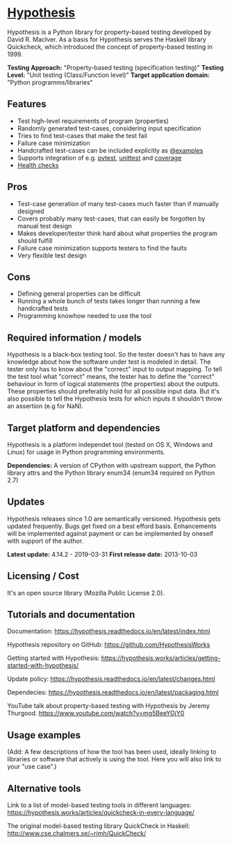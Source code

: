 # [Hypothesis](https://hypothesis.readthedocs.io/en/latest/index.html)
Hypothesis is a Python library for property-based testing developed by David R. MacIver. As a basis for Hypothesis serves the Haskell library Quickcheck, which introduced the concept of property-based testing in 1999.

**Testing Approach:** "Property-based testing (specification testing)"
**Testing Level:** "Unit testing (Class/Function level)"
**Target application domain:** "Python programms/libraries"

## Features
  - Test high-level requirements of program (properties)
  - Randomly generated test-cases, considering input specification
  - Tries to find test-cases that make the test fail
  - Failure case minimization 
  - Handcrafted test-cases can be included explicitly as [@examples](https://hypothesis.readthedocs.io/en/latest/reproducing.html#hypothesis.example)
  - Supports integration of e.g. [pytest](https://docs.pytest.org/en/latest/), [unittest](https://docs.python.org/3/library/unittest.html) and [coverage](https://pypi.org/project/coverage/) 
  - [Health checks](https://hypothesis.readthedocs.io/en/latest/healthchecks.html)

## Pros
  - Test-case generation of many test-cases much faster than if manually designed
  - Covers probably many test-cases, that can easily be forgotten by manual test design
  - Makes developer/tester think hard about what properties the program should fulfill
  - Failure case minimization supports testers to find the faults 
  - Very flexible test design

## Cons
  - Defining general properties can be difficult
  - Running a whole bunch of tests takes longer than running a few handcrafted tests
  - Programming knowhow needed to use the tool

## Required information / models
Hypothesis is a black-box testing tool. So the tester doesn't has to have any knowledge about how the software under test is modeled in detail. The tester only has to know about the "correct" input to output mapping. To tell the test tool what "correct" means, the tester has to define the "correct" behaviour in form of logical statements (the properties) about the outputs. These properties should preferably hold for all possible input data. But it's also possible to tell the Hypothesis tests for which inputs it shouldn't throw an assertion (e.g for NaN).

## Target platform and dependencies
Hypothesis is a platform independet tool (tested on OS X, Windows and Linux) for usage in Python programming environments.

**Dependencies:** A version of CPython with upstream support, the Python library attrs and the Python library enum34 (enum34 required on Python 2.7)

## Updates
Hypothesis releases since 1.0 are semantically versioned.
Hypothesis gets updated frequently. Bugs get fixed on a best efford basis. Enhancements will be implemented against payment or can be implemented by oneself with support of the author.

**Latest update:** 4.14.2 - 2019-03-31
**First release date:** 2013-10-03

## Licensing / Cost
It's an open source library (Mozilla Public License 2.0).

## Tutorials and documentation
Documentation:
https://hypothesis.readthedocs.io/en/latest/index.html

Hypothesis repository on GitHub:
https://github.com/HypothesisWorks

Getting started with Hypothesis:
https://hypothesis.works/articles/getting-started-with-hypothesis/

Update policy:
https://hypothesis.readthedocs.io/en/latest/changes.html

Dependecies:
https://hypothesis.readthedocs.io/en/latest/packaging.html

YouTube talk about property-based testing with Hypothesis by Jeremy Thurgood.
https://www.youtube.com/watch?v=mg5BeeYGjY0

## Usage examples
(Add: A few descriptions of how the tool has been used, ideally linking to libraries or software that actively is using the tool. Here you will also link to your "use case".)

## Alternative tools
Link to a list of model-based testing tools in different languages:
https://hypothesis.works/articles/quickcheck-in-every-language/

The original model-based testing library QuickCheck in Haskell:
http://www.cse.chalmers.se/~rjmh/QuickCheck/
